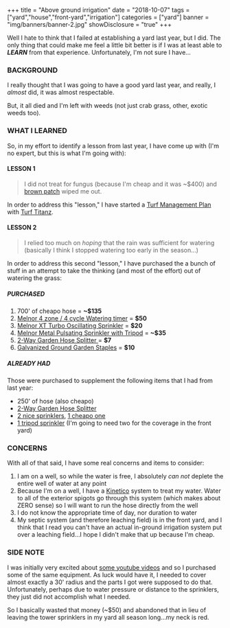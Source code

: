 +++
title = "Above ground irrigation"
date = "2018-10-07"
tags = ["yard","house","front-yard","irrigation"]
categories = ["yard"]
banner = "img/banners/banner-2.jpg"
showDisclosure = "true"
+++

Well I hate to think that I failed at establishing a yard last year, but I did.
The only thing that could make me feel a little bit better is if I was at least
able to ***LEARN*** from that experience.  Unfortunately, I'm not sure I have...
<!--more-->

### BACKGROUND

I really thought that I was going to have a good yard last year, and really, I
*almost* did, it was almost respectable.

But, it all died and I'm left with weeds (not just crab grass, other, exotic
weeds too).

### WHAT I LEARNED

So, in my effort to identify a lesson from last year, I have come
up with (I'm no expert, but this is what I'm going with):

#### LESSON 1

> I did not treat for fungus (because I'm cheap and it was ~$400) and
[brown patch](https://en.wikipedia.org/wiki/Brown_patch) wiped me out.

In order to address this "lesson," I have started a
[Turf Management Plan](https://turftitanz.com/services/turf-management-plans/)
with [Turf Titanz](http://turftitanz.com).

#### LESSON 2

> I relied too much on *hoping* that the rain was sufficient for watering
(basically I think I stopped watering too early in the season...)

In order to address this second "lesson," I have purchased the a bunch of stuff
in an attempt to take the thinking (and most of the effort) out of watering the
grass:

##### PURCHASED

1. 700' of cheapo hose = **~$135**
2. [Melnor 4 zone / 4 cycle Watering timer](https://amzn.to/2pNteFu) = **$50**
3. [Melnor XT Turbo Oscillating Sprinkler](https://amzn.to/2A4k65x) = **$20**
4. [Melnor Metal Pulsating Sprinkler with Tripod](https://www.amazon.com/gp/product/B00E3VRVLI/ref=od_aui_detailpages01?ie=UTF8&psc=1)
   = **~$35**
5. [2-Way Garden Hose Splitter ](https://amzn.to/2pPjTNr) = **$7**
6. [Galvanized Ground Garden Staples](https://amzn.to/2ybLwFo) = **$10**

##### ALREADY HAD

Those were purchased to supplement the following items that I had from last
year:

- 250' of hose (also cheapo)
- [2-Way Garden Hose Splitter ](https://amzn.to/2pPjTNr)
- [2 nice sprinklers](https://amzn.to/2QI0Q3c), [1 cheapo one](https://amzn.to/2A4QHrQ)
- [1 tripod sprinkler](https://amzn.to/2pN5bH5) (I'm going to need two for the coverage in the front yard)

### CONCERNS

With all of that said, I have some real concerns and items to consider:

1. I am on a well, so while the water is free, I absolutely *can not* deplete
   the entire well of water at any point
2. Because I'm on a well, I have a [Kinetico](https://www.kinetico.com) system
   to treat my water.  Water to all of the exterior spigots go through this
   system (which makes about ZERO sense) so I will want to run the hose directly
   from the well
3. I do not know the appropriate time of day, nor duration to water
4. My septic system (and therefore leaching field) is in the front yard, and I
   think that I read you can't have an actual in-ground irrigation system put
   over a leaching field...I hope I didn't make that up because I'm cheap.

### SIDE NOTE

I was initially very excited about
[some youtube videos](https://www.youtube.com/channel/UCGmz1qSJjvBPluouoOj1Qkg)
and so I purchased some of the same equipment.  As luck would have it, I needed
to cover almost exactly a 30' radius and the parts I got were supposed to do
that.  Unfortunately, perhaps due to water pressure or distance to the
sprinklers, they just did not accomplish what I needed.  

So I basically wasted that money (~$50) and abandoned that in lieu of leaving
the tower sprinklers in my yard all season long...my neck is red.
